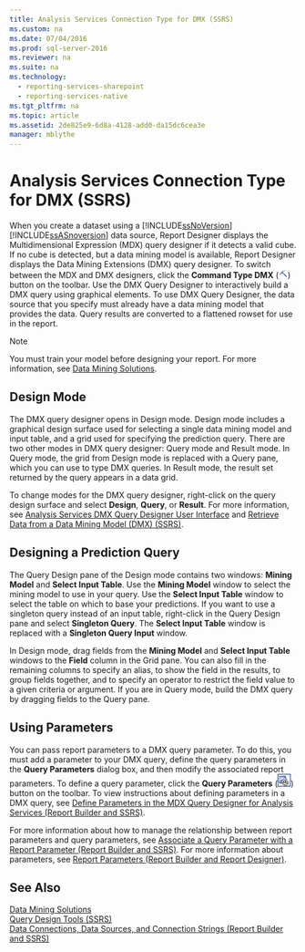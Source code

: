 ```yaml
---
title: Analysis Services Connection Type for DMX (SSRS)
ms.custom: na
ms.date: 07/04/2016
ms.prod: sql-server-2016
ms.reviewer: na
ms.suite: na
ms.technology: 
  - reporting-services-sharepoint
  - reporting-services-native
ms.tgt_pltfrm: na
ms.topic: article
ms.assetid: 2de825e9-6d8a-4128-add0-da15dc6cea3e
manager: mblythe
---
```

# Analysis Services Connection Type for DMX (SSRS)
When you create a dataset using a [!INCLUDE[ssNoVersion](../../Topics/TopicNameContainA/includes/ssNoVersion_md.md)] [!INCLUDE[ssASnoversion](../../Topics/TopicNameContainA/includes/ssASnoversion_md.md)] data source, Report Designer displays the Multidimensional Expression (MDX) query designer if it detects a valid cube. If no cube is detected, but a data mining model is available, Report Designer displays the Data Mining Extensions (DMX) query designer. To switch between the MDX and DMX designers, click the **Command Type DMX** (![Change to DMX query language view](../../Topics/TopicNameContainA/media/rsQDIcon_CommandTypeDMX.gif "rsQDIcon_CommandTypeDMX")) button on the toolbar. Use the DMX Query Designer to interactively build a DMX query using graphical elements. To use DMX Query Designer, the data source that you specify must already have a data mining model that provides the data. Query results are converted to a flattened rowset for use in the report.  
  
> [!NOTE]  
>  You must train your model before designing your report. For more information, see [Data Mining Solutions](../../Topics/TopicNameNotContainA/Data-Mining-Solutions.md).  
  
## Design Mode  
 The DMX query designer opens in Design mode. Design mode includes a graphical design surface used for selecting a single data mining model and input table, and a grid used for specifying the prediction query. There are two other modes in DMX query designer: Query mode and Result mode. In Query mode, the grid from Design mode is replaced with a Query pane, which you can use to type DMX queries. In Result mode, the result set returned by the query appears in a data grid.  
  
 To change modes for the DMX query designer, right-click on the query design surface and select **Design**, **Query**, or **Result**. For more information, see [Analysis Services DMX Query Designer User Interface](../../Topics/TopicNameNotContainA/Analysis-Services-DMX-Query-Designer-User-Interface.md) and [Retrieve Data from a Data Mining Model (DMX) (SSRS)](../../Topics/TopicNameContainA/Retrieve-Data-from-a-Data-Mining-Model--DMX---SSRS-.md).  
  
## Designing a Prediction Query  
 The Query Design pane of the Design mode contains two windows: **Mining Model** and **Select Input Table**. Use the **Mining Model** window to select the mining model to use in your query. Use the **Select Input Table** window to select the table on which to base your predictions. If you want to use a singleton query instead of an input table, right-click in the Query Design pane and select **Singleton Query**. The **Select Input Table** window is replaced with a **Singleton Query Input** window.  
  
 In Design mode, drag fields from the **Mining Model** and **Select Input Table** windows to the **Field** column in the Grid pane. You can also fill in the remaining columns to specify an alias, to show the field in the results, to group fields together, and to specify an operator to restrict the field value to a given criteria or argument. If you are in Query mode, build the DMX query by dragging fields to the Query pane.  
  
## Using Parameters  
 You can pass report parameters to a DMX query parameter. To do this, you must add a parameter to your DMX query, define the query parameters in the **Query Parameters** dialog box, and then modify the associated report parameters. To define a query parameter, click the **Query Parameters** (![Icon for the Query Parameters dialog box](../../Topics/TopicNameNotContainA/media/IconQueryParameter.gif "IconQueryParameter")) button on the toolbar. To view instructions about defining parameters in a DMX query, see [Define Parameters in the MDX Query Designer for Analysis Services (Report Builder and SSRS)](../../Topics/TopicNameNotContainA/Define-Parameters-in-the-MDX-Query-Designer-for-Analysis-Services--Report-Builder-and-SSRS-.md).  
  
 For more information about how to manage the relationship between report parameters and query parameters, see [Associate a Query Parameter with a Report Parameter (Report Builder and SSRS)](../../Topics/TopicNameContainA/Associate-a-Query-Parameter-with-a-Report-Parameter--Report-Builder-and-SSRS-.md). For more information about parameters, see [Report Parameters (Report Builder and Report Designer)](../../Topics/TopicNameNotContainA/Report-Parameters--Report-Builder-and-Report-Designer-.md).  
  
## See Also  
 [Data Mining Solutions](../../Topics/TopicNameNotContainA/Data-Mining-Solutions.md)   
 [Query Design Tools (SSRS)](../../Topics/TopicNameNotContainA/Query-Design-Tools--SSRS-.md)   
 [Data Connections, Data Sources, and Connection Strings (Report Builder and SSRS)](../../Topics/TopicNameNotContainA/Data-Connections--Data-Sources--and-Connection-Strings--Report-Builder-and-SSRS-.md)